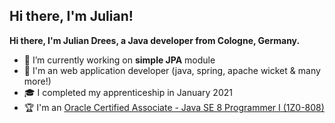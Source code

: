 <h2>Hi there, I'm Julian!</h2>

**Hi there, I'm Julian Drees, a Java developer from Cologne, Germany.**

- 🔭 I’m currently working on <b>simple JPA</b> module
- 🏢 I'm an web application developer (java, spring, apache wicket & many more!)
- 🎓 I completed my apprenticeship in January 2021
- 🏆 I'm an [Oracle Certified Associate - Java SE 8 Programmer I (1Z0-808)](https://www.credly.com/users/julian-drees/badges)

<br/>
